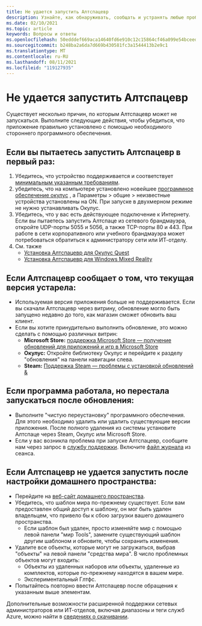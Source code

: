 ```yaml
---
title: Не удается запустить Алтспацевр
description: Узнайте, как обнаруживать, сообщать и устранять любые проблемы, связанные с запуском среды Алтспацевр.
ms.date: 02/10/2021
ms.topic: article
keywords: Вопросы и ответы
ms.openlocfilehash: 50edddef669aca14640fd6e910c12c15864cf46a099e54bceed40494e9817de4
ms.sourcegitcommit: b248ba2a6da7d669b430581fc3a1544413b2e9c1
ms.translationtype: MT
ms.contentlocale: ru-RU
ms.lasthandoff: 08/11/2021
ms.locfileid: "119127935"
---
```

# <a name="i-cant-launch-altspacevr"></a>Не удается запустить Алтспацевр

Существует несколько причин, по которым Алтспацевр может не запускаться. Выполните следующие действия, чтобы убедиться, что приложение правильно установлено с помощью необходимого стороннего программного обеспечения.

## <a name="if-youre-trying-to-launch-altspacevr-for-the-first-time"></a>Если вы пытаетесь запустить Алтспацевр в первый раз:

1. Убедитесь, что устройство поддерживается и соответствует [минимальным указанным требованиям](../getting-started/system-requirements.md).
2. убедитесь, что на компьютере установлено новейшее [программное обеспечение окулус](https://www.oculus.com/setup) , а Параметры > общие > неизвестные устройства установлены на ON. При запуске в двухмерном режиме не нужно устанавливать Окулус.
3. Убедитесь, что у вас есть действующее подключение к Интернету. Если вы пытаетесь запустить Алтспаце из сетевого брандмауэра, откройте UDP-порты 5055 и 5056, а также TCP-порты 80 и 443. При работе в сети корпоративного или учебного брандмауэра может потребоваться обратиться к администратору сети или ИТ-отделу.
4. См. также
    * [Установка Алтспацевр для Окулус Quest](../getting-started/oculus-installation.md)
    * [Установка Алтспацевр для Windows Mixed Reality](../getting-started/wmr-installation.md)

## <a name="if-altspacevr-reports-that-the-current-version-is-out-of-date"></a>Если Алтспацевр сообщает о том, что текущая версия устарела:

* Используемая версия приложения больше не поддерживается. Если вы скачали Алтспацевр через витрину, обновление могло быть запущено недавно до того, как магазин сможет обновить ваш клиент.
* Если вы хотите принудительно выполнить обновление, это можно сделать с помощью различных витрин:
    * **Microsoft Store:** [поддержка Microsoft Store — получение обновлений для приложений и игр в Microsoft Store](https://support.microsoft.com/account-billing/get-updates-for-apps-and-games-in-microsoft-store-a1fe19c0-532d-ec47-7035-d1c5a1dd464f)
    * **Окулус:** Откройте библиотеку Окулус и перейдите к разделу "обновления" на панели навигации слева.
    * **Steam:** [Поддержка Steam — проблемы с установкой обновлений &](https://support.steampowered.com/kb_article.php?ref=2274-IFLV-5334)

## <a name="if-the-program-was-working-but-ceased-to-launch-after-update"></a>Если программа работала, но перестала запускаться после обновления:

* Выполните "чистую переустановку" программного обеспечения. Для этого необходимо удалить или удалить существующие версии приложения. После полного удаления из системы установите Алтспаце через Steam, Окулус или Microsoft Store.
* Если у вас возникла проблема при запуске Алтспацевр, сообщите нам через запрос в [службу поддержки](https://help.altvr.com/hc/requests/new). Включите [файл журнала](uploading-client-logs.md) из сеанса.

## <a name="if-altspacevr-fails-to-launch-after-customizing-your-home-space"></a>Если Алтспацевр не удается запустить после настройки домашнего пространства:

* Перейдите на [веб-сайт домашнего пространства](https://account.altvr.com/users/sign_in).
* Убедитесь, что шаблон мира по-прежнему существует. Если вам предоставлен общий доступ к шаблону, он мог быть удален владельцем, что привело бы к сбою загрузки вашего домашнего пространства.
    * Если шаблон был удален, просто изменяйте мир с помощью левой панели "мир Tools", замените существующий шаблон другим шаблоном и обновите, чтобы сохранить изменения.
* Удалите все объекты, которые могут не загружаться, выбрав "объекты" на левой панели "средства мира". В число проблемных объектов могут входить:
    * Объекты из удаленных наборов или объекты, удаленные из комплектов, которые по-прежнему находятся в вашем мире.
    * Экспериментальный Глтфс.
* Попытайтесь повторно ввести Алтспацевр после обращения к указанным выше элементам.

Дополнительные возможности расширенной поддержки сетевых администраторов или ИТ-отделов, включая диапазоны и теги служб Azure, можно найти в [сведениях о скачивании](https://www.microsoft.com/en-us/download/details.aspx?id=56519).